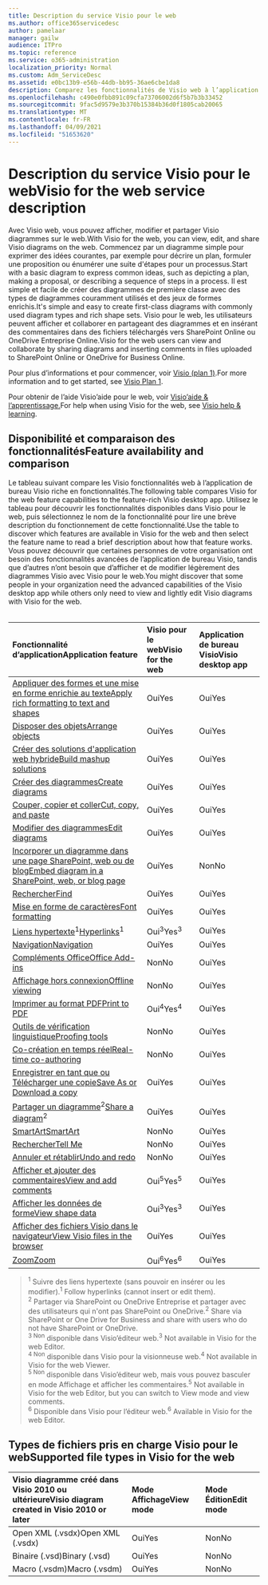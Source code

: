 ```yaml
---
title: Description du service Visio pour le web
ms.author: office365servicedesc
author: pamelaar
manager: gailw
audience: ITPro
ms.topic: reference
ms.service: o365-administration
localization_priority: Normal
ms.custom: Adm_ServiceDesc
ms.assetid: e0bc13b9-e56b-44db-bb95-36ae6cbe1da8
description: Comparez les fonctionnalités de Visio web à l’application Visio bureau.
ms.openlocfilehash: c490e0fbb891c09cfa73706002d6f5b7b3b33452
ms.sourcegitcommit: 9fac5d9579e3b370b15384b36d0f1805cab20065
ms.translationtype: MT
ms.contentlocale: fr-FR
ms.lasthandoff: 04/09/2021
ms.locfileid: "51653620"
---
```

# <a name="visio-for-the-web-service-description"></a><span data-ttu-id="56659-103">Description du service Visio pour le web</span><span class="sxs-lookup"><span data-stu-id="56659-103">Visio for the web service description</span></span>

<span data-ttu-id="56659-104">Avec Visio web, vous pouvez afficher, modifier et partager Visio diagrammes sur le web.</span><span class="sxs-lookup"><span data-stu-id="56659-104">With Visio for the web, you can view, edit, and share Visio diagrams on the web.</span></span> <span data-ttu-id="56659-105">Commencez par un diagramme simple pour exprimer des idées courantes, par exemple pour décrire un plan, formuler une proposition ou énumérer une suite d'étapes pour un processus.</span><span class="sxs-lookup"><span data-stu-id="56659-105">Start with a basic diagram to express common ideas, such as depicting a plan, making a proposal, or describing a sequence of steps in a process.</span></span> <span data-ttu-id="56659-106">Il est simple et facile de créer des diagrammes de première classe avec des types de diagrammes couramment utilisés et des jeux de formes enrichis.</span><span class="sxs-lookup"><span data-stu-id="56659-106">It's simple and easy to create first-class diagrams with commonly used diagram types and rich shape sets.</span></span> <span data-ttu-id="56659-107">Visio pour le web, les utilisateurs peuvent afficher et collaborer en partageant des diagrammes et en insérant des commentaires dans des fichiers téléchargés vers SharePoint Online ou OneDrive Entreprise Online.</span><span class="sxs-lookup"><span data-stu-id="56659-107">Visio for the web users can view and collaborate by sharing diagrams and inserting comments in files uploaded to SharePoint Online or OneDrive for Business Online.</span></span>
  
<span data-ttu-id="56659-108">Pour plus d’informations et pour commencer, voir [Visio (plan 1)](https://products.office.com/visio/visio-online).</span><span class="sxs-lookup"><span data-stu-id="56659-108">For more information and to get started, see [Visio Plan 1](https://products.office.com/visio/visio-online).</span></span>
  
<span data-ttu-id="56659-109">Pour obtenir de l’aide Visio’aide pour le web, voir [Visio’aide & l’apprentissage.](https://support.office.com/visio)</span><span class="sxs-lookup"><span data-stu-id="56659-109">For help when using Visio for the web, see [Visio help & learning](https://support.office.com/visio).</span></span>
  
## <a name="feature-availability-and-comparison"></a><span data-ttu-id="56659-110">Disponibilité et comparaison des fonctionnalités</span><span class="sxs-lookup"><span data-stu-id="56659-110">Feature availability and comparison</span></span>

<span data-ttu-id="56659-111">Le tableau suivant compare les Visio fonctionnalités web à l’application de bureau Visio riche en fonctionnalités.</span><span class="sxs-lookup"><span data-stu-id="56659-111">The following table compares Visio for the web feature capabilities to the feature-rich Visio desktop app.</span></span> <span data-ttu-id="56659-112">Utilisez le tableau pour découvrir les fonctionnalités disponibles dans Visio pour le web, puis sélectionnez le nom de la fonctionnalité pour lire une brève description du fonctionnement de cette fonctionnalité.</span><span class="sxs-lookup"><span data-stu-id="56659-112">Use the table to discover which features are available in Visio for the web and then select the feature name to read a brief description about how that feature works.</span></span> <span data-ttu-id="56659-113">Vous pouvez découvrir que certaines personnes de votre organisation ont besoin des fonctionnalités avancées de l’application de bureau Visio, tandis que d’autres n’ont besoin que d’afficher et de modifier légèrement des diagrammes Visio avec Visio pour le web.</span><span class="sxs-lookup"><span data-stu-id="56659-113">You might discover that some people in your organization need the advanced capabilities of the Visio desktop app while others only need to view and lightly edit Visio diagrams with Visio for the web.</span></span><br><br> 
  
| <span data-ttu-id="56659-114">Fonctionnalité d’application</span><span class="sxs-lookup"><span data-stu-id="56659-114">Application feature</span></span> | <span data-ttu-id="56659-115">Visio pour le web</span><span class="sxs-lookup"><span data-stu-id="56659-115">Visio for the web</span></span> | <span data-ttu-id="56659-116">Application de bureau Visio</span><span class="sxs-lookup"><span data-stu-id="56659-116">Visio desktop app</span></span> |
|:-----|:-----|:-----|
|[<span data-ttu-id="56659-117">Appliquer des formes et une mise en forme enrichie au texte</span><span class="sxs-lookup"><span data-stu-id="56659-117">Apply rich formatting to text and shapes</span></span>](visio-online.md#apply-rich-formatting-to-text-and-shapes) <br/> |<span data-ttu-id="56659-118">Oui</span><span class="sxs-lookup"><span data-stu-id="56659-118">Yes</span></span>  <br/> |<span data-ttu-id="56659-119">Oui</span><span class="sxs-lookup"><span data-stu-id="56659-119">Yes</span></span>  <br/> |
|[<span data-ttu-id="56659-120">Disposer des objets</span><span class="sxs-lookup"><span data-stu-id="56659-120">Arrange objects</span></span>](visio-online.md#arrange-objects) <br/> |<span data-ttu-id="56659-121">Oui</span><span class="sxs-lookup"><span data-stu-id="56659-121">Yes</span></span>  <br/> |<span data-ttu-id="56659-122">Oui</span><span class="sxs-lookup"><span data-stu-id="56659-122">Yes</span></span>  <br/> |
|[<span data-ttu-id="56659-123">Créer des solutions d'application web hybride</span><span class="sxs-lookup"><span data-stu-id="56659-123">Build mashup solutions</span></span>](visio-online.md#build-mashup-solutions) <br/> |<span data-ttu-id="56659-124">Oui</span><span class="sxs-lookup"><span data-stu-id="56659-124">Yes</span></span>  <br/> |<span data-ttu-id="56659-125">Oui</span><span class="sxs-lookup"><span data-stu-id="56659-125">Yes</span></span>  <br/> |
|[<span data-ttu-id="56659-126">Créer des diagrammes</span><span class="sxs-lookup"><span data-stu-id="56659-126">Create diagrams</span></span>](visio-online.md#create-diagrams) <br/> |<span data-ttu-id="56659-127">Oui</span><span class="sxs-lookup"><span data-stu-id="56659-127">Yes</span></span>  <br/> |<span data-ttu-id="56659-128">Oui</span><span class="sxs-lookup"><span data-stu-id="56659-128">Yes</span></span>  <br/> |
|[<span data-ttu-id="56659-129">Couper, copier et coller</span><span class="sxs-lookup"><span data-stu-id="56659-129">Cut, copy, and paste</span></span>](visio-online.md#cut-copy-and-paste) <br/> |<span data-ttu-id="56659-130">Oui</span><span class="sxs-lookup"><span data-stu-id="56659-130">Yes</span></span>  <br/> |<span data-ttu-id="56659-131">Oui</span><span class="sxs-lookup"><span data-stu-id="56659-131">Yes</span></span>  <br/> |
|[<span data-ttu-id="56659-132">Modifier des diagrammes</span><span class="sxs-lookup"><span data-stu-id="56659-132">Edit diagrams</span></span>](visio-online.md#edit-diagrams) <br/> |<span data-ttu-id="56659-133">Oui</span><span class="sxs-lookup"><span data-stu-id="56659-133">Yes</span></span>  <br/> |<span data-ttu-id="56659-134">Oui</span><span class="sxs-lookup"><span data-stu-id="56659-134">Yes</span></span>  <br/> |
|[<span data-ttu-id="56659-135">Incorporer un diagramme dans une page SharePoint, web ou de blog</span><span class="sxs-lookup"><span data-stu-id="56659-135">Embed diagram in a SharePoint, web, or blog page</span></span>](visio-online.md#embed-diagram-in-a-sharepoint-web-or-blog-page) <br/> |<span data-ttu-id="56659-136">Oui</span><span class="sxs-lookup"><span data-stu-id="56659-136">Yes</span></span>  <br/> |<span data-ttu-id="56659-137">Non</span><span class="sxs-lookup"><span data-stu-id="56659-137">No</span></span>  <br/> |
|[<span data-ttu-id="56659-138">Rechercher</span><span class="sxs-lookup"><span data-stu-id="56659-138">Find</span></span>](visio-online.md#find) <br/> |<span data-ttu-id="56659-139">Oui</span><span class="sxs-lookup"><span data-stu-id="56659-139">Yes</span></span>  <br/> |<span data-ttu-id="56659-140">Oui</span><span class="sxs-lookup"><span data-stu-id="56659-140">Yes</span></span>  <br/> |
|[<span data-ttu-id="56659-141">Mise en forme de caractères</span><span class="sxs-lookup"><span data-stu-id="56659-141">Font formatting</span></span>](visio-online.md#font-formatting) <br/> |<span data-ttu-id="56659-142">Oui</span><span class="sxs-lookup"><span data-stu-id="56659-142">Yes</span></span>  <br/> |<span data-ttu-id="56659-143">Oui</span><span class="sxs-lookup"><span data-stu-id="56659-143">Yes</span></span>  <br/> |
|<span data-ttu-id="56659-144">[Liens hypertexte](visio-online.md#hyperlinks)<sup>1</sup></span><span class="sxs-lookup"><span data-stu-id="56659-144">[Hyperlinks](visio-online.md#hyperlinks)<sup>1</sup></span></span> <br/> |<span data-ttu-id="56659-145">Oui<sup>3</sup></span><span class="sxs-lookup"><span data-stu-id="56659-145">Yes<sup>3</sup></span></span> <br/> |<span data-ttu-id="56659-146">Oui</span><span class="sxs-lookup"><span data-stu-id="56659-146">Yes</span></span>  <br/> |
|[<span data-ttu-id="56659-147">Navigation</span><span class="sxs-lookup"><span data-stu-id="56659-147">Navigation</span></span>](visio-online.md#navigation) <br/> |<span data-ttu-id="56659-148">Oui</span><span class="sxs-lookup"><span data-stu-id="56659-148">Yes</span></span>  <br/> |<span data-ttu-id="56659-149">Oui</span><span class="sxs-lookup"><span data-stu-id="56659-149">Yes</span></span>  <br/> |
|[<span data-ttu-id="56659-150">Compléments Office</span><span class="sxs-lookup"><span data-stu-id="56659-150">Office Add-ins</span></span>](visio-online.md#office-add-ins) <br/> |<span data-ttu-id="56659-151">Non</span><span class="sxs-lookup"><span data-stu-id="56659-151">No</span></span>  <br/> |<span data-ttu-id="56659-152">Oui</span><span class="sxs-lookup"><span data-stu-id="56659-152">Yes</span></span>  <br/> |
|[<span data-ttu-id="56659-153">Affichage hors connexion</span><span class="sxs-lookup"><span data-stu-id="56659-153">Offline viewing</span></span>](visio-online.md#offline-viewing) <br/> |<span data-ttu-id="56659-154">Non</span><span class="sxs-lookup"><span data-stu-id="56659-154">No</span></span>  <br/> |<span data-ttu-id="56659-155">Oui</span><span class="sxs-lookup"><span data-stu-id="56659-155">Yes</span></span>  <br/> |
|[<span data-ttu-id="56659-156">Imprimer au format PDF</span><span class="sxs-lookup"><span data-stu-id="56659-156">Print to PDF</span></span>](visio-online.md#print-to-pdf) <br/> |<span data-ttu-id="56659-157">Oui<sup>4</sup></span><span class="sxs-lookup"><span data-stu-id="56659-157">Yes<sup>4</sup></span></span> <br/> |<span data-ttu-id="56659-158">Oui</span><span class="sxs-lookup"><span data-stu-id="56659-158">Yes</span></span>  <br/> |
|[<span data-ttu-id="56659-159">Outils de vérification linguistique</span><span class="sxs-lookup"><span data-stu-id="56659-159">Proofing tools</span></span>](visio-online.md#proofing-tools) <br/> |<span data-ttu-id="56659-160">Non</span><span class="sxs-lookup"><span data-stu-id="56659-160">No</span></span>  <br/> |<span data-ttu-id="56659-161">Oui</span><span class="sxs-lookup"><span data-stu-id="56659-161">Yes</span></span>  <br/> |
|[<span data-ttu-id="56659-162">Co-création en temps réel</span><span class="sxs-lookup"><span data-stu-id="56659-162">Real-time co-authoring</span></span>](visio-online.md#real-time-co-authoring) <br/> |<span data-ttu-id="56659-163">Non</span><span class="sxs-lookup"><span data-stu-id="56659-163">No</span></span>  <br/> |<span data-ttu-id="56659-164">Oui</span><span class="sxs-lookup"><span data-stu-id="56659-164">Yes</span></span>  <br/> |
|[<span data-ttu-id="56659-165">Enregistrer en tant que ou Télécharger une copie</span><span class="sxs-lookup"><span data-stu-id="56659-165">Save As or Download a copy</span></span>](visio-online.md#save-as-or-download-a-copy) <br/> |<span data-ttu-id="56659-166">Oui</span><span class="sxs-lookup"><span data-stu-id="56659-166">Yes</span></span>  <br/> |<span data-ttu-id="56659-167">Oui</span><span class="sxs-lookup"><span data-stu-id="56659-167">Yes</span></span>  <br/> |
|<span data-ttu-id="56659-168">[Partager un diagramme](visio-online.md#share-a-diagram)<sup>2</sup></span><span class="sxs-lookup"><span data-stu-id="56659-168">[Share a diagram](visio-online.md#share-a-diagram)<sup>2</sup></span></span> <br/> |<span data-ttu-id="56659-169">Oui</span><span class="sxs-lookup"><span data-stu-id="56659-169">Yes</span></span>  <br/> |<span data-ttu-id="56659-170">Oui</span><span class="sxs-lookup"><span data-stu-id="56659-170">Yes</span></span>  <br/> |
|[<span data-ttu-id="56659-171">SmartArt</span><span class="sxs-lookup"><span data-stu-id="56659-171">SmartArt</span></span>](visio-online.md#smartart) <br/> |<span data-ttu-id="56659-172">Non</span><span class="sxs-lookup"><span data-stu-id="56659-172">No</span></span>  <br/> |<span data-ttu-id="56659-173">Oui</span><span class="sxs-lookup"><span data-stu-id="56659-173">Yes</span></span>  <br/> |
|[<span data-ttu-id="56659-174">Rechercher</span><span class="sxs-lookup"><span data-stu-id="56659-174">Tell Me</span></span>](visio-online.md#tell-me) <br/> |<span data-ttu-id="56659-175">Non</span><span class="sxs-lookup"><span data-stu-id="56659-175">No</span></span>  <br/> |<span data-ttu-id="56659-176">Oui</span><span class="sxs-lookup"><span data-stu-id="56659-176">Yes</span></span>  <br/> |
|[<span data-ttu-id="56659-177">Annuler et rétablir</span><span class="sxs-lookup"><span data-stu-id="56659-177">Undo and redo</span></span>](visio-online.md#undo-and-redo) <br/> |<span data-ttu-id="56659-178">Non</span><span class="sxs-lookup"><span data-stu-id="56659-178">No</span></span>  <br/> |<span data-ttu-id="56659-179">Oui</span><span class="sxs-lookup"><span data-stu-id="56659-179">Yes</span></span>  <br/> |
|[<span data-ttu-id="56659-180">Afficher et ajouter des commentaires</span><span class="sxs-lookup"><span data-stu-id="56659-180">View and add comments</span></span>](visio-online.md#view-and-add-comments) <br/> |<span data-ttu-id="56659-181">Oui<sup>5</sup></span><span class="sxs-lookup"><span data-stu-id="56659-181">Yes<sup>5</sup></span></span> <br/> |<span data-ttu-id="56659-182">Oui</span><span class="sxs-lookup"><span data-stu-id="56659-182">Yes</span></span>  <br/> |
|[<span data-ttu-id="56659-183">Afficher les données de forme</span><span class="sxs-lookup"><span data-stu-id="56659-183">View shape data</span></span>](visio-online.md#view-shape-data) <br/> |<span data-ttu-id="56659-184">Oui<sup>3</sup></span><span class="sxs-lookup"><span data-stu-id="56659-184">Yes<sup>3</sup></span></span> <br/> |<span data-ttu-id="56659-185">Oui</span><span class="sxs-lookup"><span data-stu-id="56659-185">Yes</span></span>  <br/> |
|[<span data-ttu-id="56659-186">Afficher des fichiers Visio dans le navigateur</span><span class="sxs-lookup"><span data-stu-id="56659-186">View Visio files in the browser</span></span>](visio-online.md#view-visio-files-in-the-browser) <br/> |<span data-ttu-id="56659-187">Oui</span><span class="sxs-lookup"><span data-stu-id="56659-187">Yes</span></span>  <br/> |<span data-ttu-id="56659-188">Oui</span><span class="sxs-lookup"><span data-stu-id="56659-188">Yes</span></span>  <br/> |
|[<span data-ttu-id="56659-189">Zoom</span><span class="sxs-lookup"><span data-stu-id="56659-189">Zoom</span></span>](visio-online.md#zoom) <br/> |<span data-ttu-id="56659-190">Oui<sup>6</sup></span><span class="sxs-lookup"><span data-stu-id="56659-190">Yes<sup>6</sup></span></span> <br/> |<span data-ttu-id="56659-191">Oui</span><span class="sxs-lookup"><span data-stu-id="56659-191">Yes</span></span>  <br/> |
   
> <span data-ttu-id="56659-192"><sup>1</sup> Suivre des liens hypertexte (sans pouvoir en insérer ou les modifier).</span><span class="sxs-lookup"><span data-stu-id="56659-192"><sup>1</sup> Follow hyperlinks (cannot insert or edit them).</span></span> 
<br/><span data-ttu-id="56659-193"><sup>2</sup> Partager via SharePoint ou OneDrive Entreprise et partager avec des utilisateurs qui n'ont pas SharePoint ou OneDrive.</span><span class="sxs-lookup"><span data-stu-id="56659-193"><sup>2</sup> Share via SharePoint or One Drive for Business and share with users who do not have SharePoint or OneDrive.</span></span> 
<br/> <span data-ttu-id="56659-194"><sup>3 Non</sup> disponible dans Visio’éditeur web.</span><span class="sxs-lookup"><span data-stu-id="56659-194"><sup>3</sup> Not available in Visio for the web Editor.</span></span>
<br/><span data-ttu-id="56659-195"><sup>4 Non</sup> disponible dans Visio pour la visionneuse web.</span><span class="sxs-lookup"><span data-stu-id="56659-195"><sup>4</sup> Not available in Visio for the web Viewer.</span></span> 
<br/><span data-ttu-id="56659-196"><sup>5 Non</sup> disponible dans Visio’éditeur web, mais vous pouvez basculer en mode Affichage et afficher les commentaires.</span><span class="sxs-lookup"><span data-stu-id="56659-196"><sup>5</sup> Not available in Visio for the web Editor, but you can switch to View mode and view comments.</span></span> 
<br/><span data-ttu-id="56659-197"><sup>6</sup> Disponible dans Visio pour l’éditeur web.</span><span class="sxs-lookup"><span data-stu-id="56659-197"><sup>6</sup> Available in Visio for the web Editor.</span></span> 
  
## <a name="supported-file-types-in-visio-for-the-web"></a><span data-ttu-id="56659-198">Types de fichiers pris en charge Visio pour le web</span><span class="sxs-lookup"><span data-stu-id="56659-198">Supported file types in Visio for the web</span></span>

| <span data-ttu-id="56659-199">Visio diagramme créé dans Visio 2010 ou ultérieure</span><span class="sxs-lookup"><span data-stu-id="56659-199">Visio diagram created in Visio 2010 or later</span></span> | <span data-ttu-id="56659-200">Mode Affichage</span><span class="sxs-lookup"><span data-stu-id="56659-200">View mode</span></span> | <span data-ttu-id="56659-201">Mode Édition</span><span class="sxs-lookup"><span data-stu-id="56659-201">Edit mode</span></span> |
|:-----|:-----|:-----|
|<span data-ttu-id="56659-202">Open XML (.vsdx)</span><span class="sxs-lookup"><span data-stu-id="56659-202">Open XML (.vsdx)</span></span>  <br/> |<span data-ttu-id="56659-203">Oui</span><span class="sxs-lookup"><span data-stu-id="56659-203">Yes</span></span>  <br/> |<span data-ttu-id="56659-204">Non</span><span class="sxs-lookup"><span data-stu-id="56659-204">No</span></span>  <br/> |
|<span data-ttu-id="56659-205">Binaire (.vsd)</span><span class="sxs-lookup"><span data-stu-id="56659-205">Binary (.vsd)</span></span>  <br/> |<span data-ttu-id="56659-206">Oui</span><span class="sxs-lookup"><span data-stu-id="56659-206">Yes</span></span>  <br/> |<span data-ttu-id="56659-207">Non</span><span class="sxs-lookup"><span data-stu-id="56659-207">No</span></span>  <br/> |
|<span data-ttu-id="56659-208">Macro (.vsdm)</span><span class="sxs-lookup"><span data-stu-id="56659-208">Macro (.vsdm)</span></span>  <br/> |<span data-ttu-id="56659-209">Oui</span><span class="sxs-lookup"><span data-stu-id="56659-209">Yes</span></span>  <br/> |<span data-ttu-id="56659-210">Non</span><span class="sxs-lookup"><span data-stu-id="56659-210">No</span></span>  <br/> |
   

